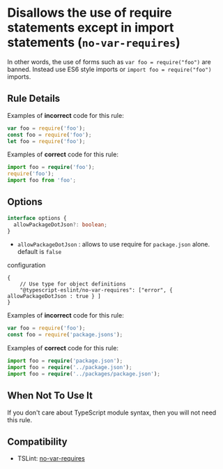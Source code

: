 # Disallows the use of require statements except in import statements (`no-var-requires`)

In other words, the use of forms such as `var foo = require("foo")` are banned. Instead use ES6 style imports or `import foo = require("foo")` imports.

## Rule Details

Examples of **incorrect** code for this rule:

```ts
var foo = require('foo');
const foo = require('foo');
let foo = require('foo');
```

Examples of **correct** code for this rule:

```ts
import foo = require('foo');
require('foo');
import foo from 'foo';
```

## Options

```ts
interface options {
  allowPackageDotJson?: boolean;
}
```

- `allowPackageDotJson` : allows to use require for `package.json` alone. default is `false`

configuration

```CJSON
{
    // Use type for object definitions
    "@typescript-eslint/no-var-requires": ["error", { allowPackageDotJson : true } ]
}
```

Examples of **incorrect** code for this rule:

```ts
var foo = require('foo');
const foo = require('package.jsons');
```

Examples of **correct** code for this rule:

```ts
import foo = require('package.json');
import foo = require('../package.json');
import foo = require('../packages/package.json');
```

## When Not To Use It

If you don't care about TypeScript module syntax, then you will not need this rule.

## Compatibility

- TSLint: [no-var-requires](https://palantir.github.io/tslint/rules/no-var-requires/)
